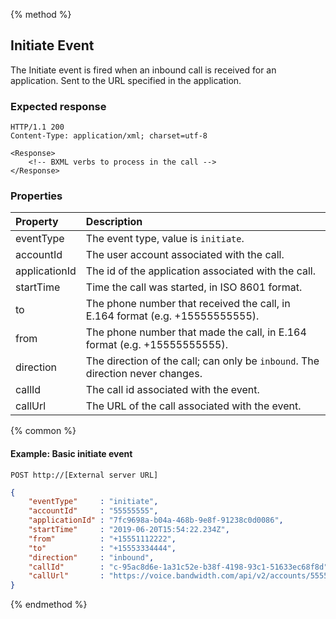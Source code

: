 {% method %}
## Initiate Event

The Initiate event is fired when an inbound call is received for an application. Sent to the URL specified in the application.

### Expected response

```http
HTTP/1.1 200
Content-Type: application/xml; charset=utf-8

<Response>
    <!-- BXML verbs to process in the call -->
</Response>
```

### Properties
| Property  | Description                                                                    |
|:----------|:-------------------------------------------------------------------------------|
| eventType | The event type, value is `initiate`.                                           |
| accountId     | The user account associated with the call.                                     |
| applicationId | The id of the application associated with the call.                            |
| startTime     | Time the call was started, in ISO 8601 format.                                 |
| to        | The phone number that received the call, in E.164 format (e.g. +15555555555).  |
| from      | The phone number that made the call, in E.164 format (e.g. +15555555555).      |
| direction | The direction of the call; can only be `inbound`. The direction never changes. |
| callId    | The call id associated with the event.                                         |
| callUrl   | The URL of the call associated with the event.                                 |

{% common %}

#### Example: Basic initiate event

```
POST http://[External server URL]
```

```json
{
	"eventType"     : "initiate",
	"accountId"     : "55555555",
	"applicationId" : "7fc9698a-b04a-468b-9e8f-91238c0d0086",
	"startTime"     : "2019-06-20T15:54:22.234Z",
	"from"          : "+15551112222",
	"to"            : "+15553334444",
	"direction"     : "inbound",
	"callId"        : "c-95ac8d6e-1a31c52e-b38f-4198-93c1-51633ec68f8d",
	"callUrl"       : "https://voice.bandwidth.com/api/v2/accounts/55555555/calls/c-95ac8d6e-1a31c52e-b38f-4198-93c1-51633ec68f8d"
}
```

{% endmethod %}
